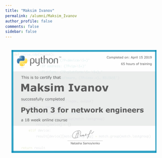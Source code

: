 ```yaml
---
title: "Maksim Ivanov"
permalink: /alumni/Maksim_Ivanov
author_profile: false
comments: false
sidebar: false
---
```


<div style="padding: 20px;">
  <img src="https://raw.githubusercontent.com/pyneng/pyneng.github.io/master/alumni/Maksim_Ivanov.png" alt="Python for network engineers">
</div>

